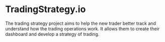 # TradingStrategy.io

The trading strategy project aims to help the new trader better track and understand how the trading operations work. 
It allows them to create their dashboard and develop a strategy of trading.